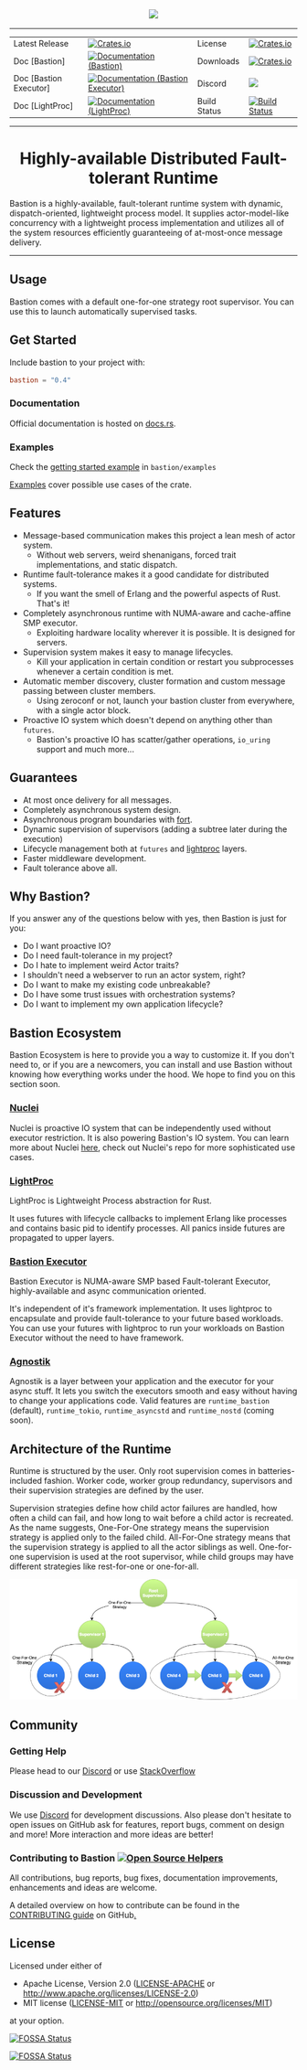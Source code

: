 <div align="center">
  <img src="https://github.com/bastion-rs/bastion/blob/master/img/bastion.png"><br>
</div>

---

<table>
  <tr>
    <td>Latest Release</td>
    <td>
      <a href="https://crates.io/crates/bastion">
      <img alt="Crates.io" src="https://img.shields.io/crates/v/bastion.svg?style=popout-square">
      </a>
    </td>
    <td>License</td>
    <td>
      <a href="https://github.com/bastion-rs/bastion/blob/master/LICENSE">
      <img alt="Crates.io" src="https://img.shields.io/crates/l/bastion.svg?style=popout-square">
      </a>
    </td>
  </tr>
  <tr>
    <td>Doc [Bastion]</td>
    <td>
      <a href="https://docs.rs/bastion">
      <img alt="Documentation (Bastion)" src="https://img.shields.io/badge/rustdoc-bastion-blue.svg" />
      </a>
    </td>
    <td>Downloads</td>
    <td>
      <a href="https://crates.io/crates/bastion">
      <img alt="Crates.io" src="https://img.shields.io/crates/d/bastion.svg?style=popout-square">
      </a>
    </td>
  </tr>
  <tr>
  <td>Doc [Bastion Executor]</td>
    <td>
      <a href="https://docs.rs/bastion-executor">
      <img alt="Documentation (Bastion Executor)" src="https://img.shields.io/badge/rustdoc-bastion_executor-blue.svg" />
      </a>
    </td>
    <td>Discord</td>
    <td>
      <a href="https://discord.gg/DqRqtRT">
      <img src="https://img.shields.io/discord/628383521450360842.svg?logo=discord" />
      </a>
    </td>
  </tr>
  <tr>
  </tr>
  <tr>
    <td>Doc [LightProc]</td>
    <td>
      <a href="https://docs.rs/lightproc">
      <img alt="Documentation (LightProc)" src="https://img.shields.io/badge/rustdoc-lightproc-blue.svg" />
      </a>
    </td>
    <td>Build Status</td>
    <td>
      <a href="https://github.com/bastion-rs/bastion/actions">
      <img alt="Build Status" src="https://github.com/bastion-rs/bastion/workflows/CI/badge.svg" />
      </a>
    </td>
  </tr>
</table>

---

<h1 align="center">Highly-available Distributed Fault-tolerant Runtime</h1>

Bastion is a highly-available, fault-tolerant runtime system with dynamic, dispatch-oriented, lightweight process model. It supplies actor-model-like concurrency with a lightweight process implementation and utilizes all of the system resources efficiently guaranteeing of at-most-once message delivery.

---

## Usage

Bastion comes with a default one-for-one strategy root supervisor.
You can use this to launch automatically supervised tasks.

## Get Started

Include bastion to your project with:
```toml
bastion = "0.4"
```

### Documentation

Official documentation is hosted on [docs.rs](https://docs.rs/bastion).

### Examples

Check the [getting started example](https://github.com/bastion-rs/bastion/blob/master/src/bastion/examples/getting_started.rs) in <code>bastion/examples</code>

[Examples](https://github.com/bastion-rs/bastion/blob/master/src/bastion/examples) cover possible use cases of the crate.

## Features
* Message-based communication makes this project a lean mesh of actor system.
    * Without web servers, weird shenanigans, forced trait implementations, and static dispatch.
* Runtime fault-tolerance makes it a good candidate for distributed systems.
    * If you want the smell of Erlang and the powerful aspects of Rust. That's it!
* Completely asynchronous runtime with NUMA-aware and cache-affine SMP executor.
    * Exploiting hardware locality wherever it is possible. It is designed for servers.
* Supervision system makes it easy to manage lifecycles.
    * Kill your application in certain condition or restart you subprocesses whenever a certain condition is met.
* Automatic member discovery, cluster formation and custom message passing between cluster members.
    * Using zeroconf or not, launch your bastion cluster from everywhere, with a single actor block.
* Proactive IO system which doesn't depend on anything other than `futures`.
    * Bastion's proactive IO has scatter/gather operations, `io_uring` support and much more...

## Guarantees
* At most once delivery for all messages.
* Completely asynchronous system design.
* Asynchronous program boundaries with [fort](https://github.com/bastion-rs/fort).
* Dynamic supervision of supervisors (adding a subtree later during the execution)
* Lifecycle management both at `futures` and [lightproc](https://github.com/bastion-rs/bastion/tree/master/src/lightproc) layers.
* Faster middleware development.
* Fault tolerance above all.

## Why Bastion?
If you answer any of the questions below with yes, then Bastion is just for you:
* Do I want proactive IO?
* Do I need fault-tolerance in my project?
* Do I hate to implement weird Actor traits?
* I shouldn't need a webserver to run an actor system, right?
* Do I want to make my existing code unbreakable?
* Do I have some trust issues with orchestration systems?
* Do I want to implement my own application lifecycle?

## Bastion Ecosystem

Bastion Ecosystem is here to provide you a way to customize it. If you don't need to, or if you are a newcomers, you can install and use Bastion without knowing how everything works under the hood. We hope to find you on this section soon.

### [Nuclei](https://github.com/vertexclique/nuclei)
Nuclei is proactive IO system that can be independently used without executor restriction. It is also powering Bastion's IO system.
You can learn more about Nuclei [here](https://github.com/vertexclique/nuclei), check out Nuclei's repo for more sophisticated use cases.

### [LightProc](https://github.com/bastion-rs/bastion/tree/master/src/lightproc)

LightProc is Lightweight Process abstraction for Rust.

It uses futures with lifecycle callbacks to implement Erlang like processes and contains basic pid to identify processes.
All panics inside futures are propagated to upper layers.

### [Bastion Executor](https://github.com/bastion-rs/bastion/tree/master/src/bastion-executor)

Bastion Executor is NUMA-aware SMP based Fault-tolerant Executor, highly-available and async communication oriented.

It's independent of it's framework implementation. It uses lightproc to encapsulate and provide fault-tolerance to your future based workloads. You can use your futures with lightproc to run your workloads on Bastion Executor without the need to have framework.

### [Agnostik](https://github.com/bastion-rs/agnostik)
Agnostik is a layer between your application and the executor for your async stuff. It lets you switch the executors smooth and easy without having to change your applications code. Valid features are `runtime_bastion` (default), `runtime_tokio`, `runtime_asyncstd` and `runtime_nostd` (coming soon).

## Architecture of the Runtime
Runtime is structured by the user. Only root supervision comes in batteries-included fashion.
Worker code, worker group redundancy, supervisors and their supervision strategies are defined by the user.

Supervision strategies define how child actor failures are handled, how often a child can fail, and how long to wait before a child actor is recreated. As the name suggests, One-For-One strategy means the supervision strategy is applied only to the failed child. All-For-One strategy means that the supervision strategy is applied to all the actor siblings as well. One-for-one supervision is used at the root supervisor, while child groups may have different strategies like rest-for-one or one-for-all.

![Bastion Architecture](img/bastion-architecture.png)

## Community
### Getting Help
Please head to our [Discord](https://discord.gg/DqRqtRT) or use [StackOverflow](https://stackoverflow.com/questions/tagged/bastion)

### Discussion and Development
We use [Discord](https://discord.gg/DqRqtRT) for development discussions. Also please don't hesitate to open issues on GitHub ask for features, report bugs, comment on design and more!
More interaction and more ideas are better!

### Contributing to Bastion [![Open Source Helpers](https://www.codetriage.com/bastion-rs/bastion/badges/users.svg)](https://www.codetriage.com/bastion-rs/bastion)

All contributions, bug reports, bug fixes, documentation improvements, enhancements and ideas are welcome.

A detailed overview on how to contribute can be found in the  [CONTRIBUTING guide](https://github.com/bastion-rs/.github/blob/master/CONTRIBUTING.md) on GitHub[.](https://youtu.be/w55YCDzZjvA)

## License

Licensed under either of

 * Apache License, Version 2.0 ([LICENSE-APACHE](LICENSE-APACHE) or http://www.apache.org/licenses/LICENSE-2.0)
 * MIT license ([LICENSE-MIT](LICENSE-MIT) or http://opensource.org/licenses/MIT)

at your option.

[![FOSSA Status](https://app.fossa.io/api/projects/git%2Bgithub.com%2Fbastion-rs%2Fbastion.svg?type=large)](https://app.fossa.io/projects/git%2Bgithub.com%2Fbastion-rs%2Fbastion?ref=badge_large)

[![FOSSA Status](https://app.fossa.io/api/projects/git%2Bgithub.com%2Fbastion-rs%2Fbastion.svg?type=shield)](https://app.fossa.io/projects/git%2Bgithub.com%2Fbastion-rs%2Fbastion?ref=badge_shield)
